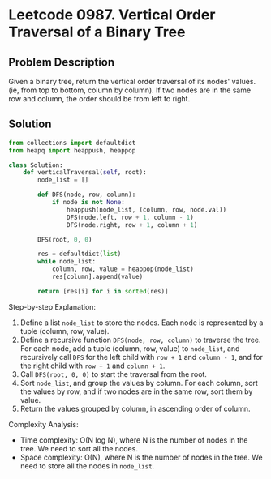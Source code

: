 # Leetcode 0987. Vertical Order Traversal of a Binary Tree

## Problem Description
Given a binary tree, return the vertical order traversal of its nodes' values. (ie, from top to bottom, column by column). If two nodes are in the same row and column, the order should be from left to right.

## Solution
```python
from collections import defaultdict
from heapq import heappush, heappop

class Solution:
    def verticalTraversal(self, root):
        node_list = []

        def DFS(node, row, column):
            if node is not None:
                heappush(node_list, (column, row, node.val))
                DFS(node.left, row + 1, column - 1)
                DFS(node.right, row + 1, column + 1)

        DFS(root, 0, 0)

        res = defaultdict(list)
        while node_list:
            column, row, value = heappop(node_list)
            res[column].append(value)

        return [res[i] for i in sorted(res)]
```

Step-by-step Explanation: 
1. Define a list `node_list` to store the nodes. Each node is represented by a tuple (column, row, value).
2. Define a recursive function `DFS(node, row, column)` to traverse the tree. For each node, add a tuple (column, row, value) to `node_list`, and recursively call `DFS` for the left child with `row + 1` and `column - 1`, and for the right child with `row + 1` and `column + 1`.
3. Call `DFS(root, 0, 0)` to start the traversal from the root.
4. Sort `node_list`, and group the values by column. For each column, sort the values by row, and if two nodes are in the same row, sort them by value.
5. Return the values grouped by column, in ascending order of column.

Complexity Analysis: 
- Time complexity: O(N log N), where N is the number of nodes in the tree. We need to sort all the nodes.
- Space complexity: O(N), where N is the number of nodes in the tree. We need to store all the nodes in `node_list`.